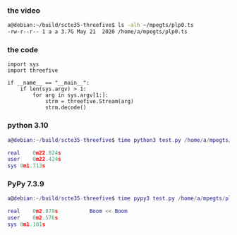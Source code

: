 ### the video
```sh
a@debian:~/build/scte35-threefive$ ls -alh ~/mpegts/plp0.ts
-rw-r--r-- 1 a a 3.7G May 21  2020 /home/a/mpegts/plp0.ts
```

### the code
```python3
import sys
import threefive

if __name__ == "__main__":
    if len(sys.argv) > 1:
        for arg in sys.argv[1:]:
            strm = threefive.Stream(arg)
            strm.decode()
```
### python 3.10
```lua
a@debian:~/build/scte35-threefive$ time python3 test.py /home/a/mpegts/plp0.ts

real	0m22.824s
user	0m22.424s
sys	0m1.713s
```
### PyPy 7.3.9

```lua
a@debian:~/build/scte35-threefive$ time pypy3 test.py /home/a/mpegts/plp0.ts

real	0m2.879s          Boom << Boom
user	0m2.576s
sys	0m1.101s
```
